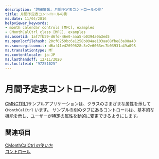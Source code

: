 ```yaml
---
description: '詳細情報: 月間予定表コントロールの例'
title: 月間予定表コントロールの例
ms.date: 11/04/2016
helpviewer_keywords:
- month calendar controls [MFC], examples
- CMonthCalCtrl class [MFC], examples
ms.assetid: 1af7fb59-d6fd-46e0-aaa5-b0394a0a3ed5
ms.openlocfilehash: 20cf0259bc6e1258b094ae103aa08fbe83a08a40
ms.sourcegitcommit: d6af41e42699628c3e2e6063ec7b03931a49a098
ms.translationtype: MT
ms.contentlocale: ja-JP
ms.lasthandoff: 12/11/2020
ms.locfileid: "97251025"
---
```

# <a name="month-calendar-control-examples"></a>月間予定表コントロールの例

[CMNCTRL1](../overview/visual-cpp-samples.md)サンプルアプリケーションは、クラスのさまざまな属性を示して `CMonthCalCtrl` います。 サンプルの別のタブにあるコントロールは、基本的な機能を示し、ユーザーが特定の属性を動的に変更できるようにします。

## <a name="see-also"></a>関連項目

[CMonthCalCtrl の使い方](using-cmonthcalctrl.md)<br/>
[コントロール](controls-mfc.md)
